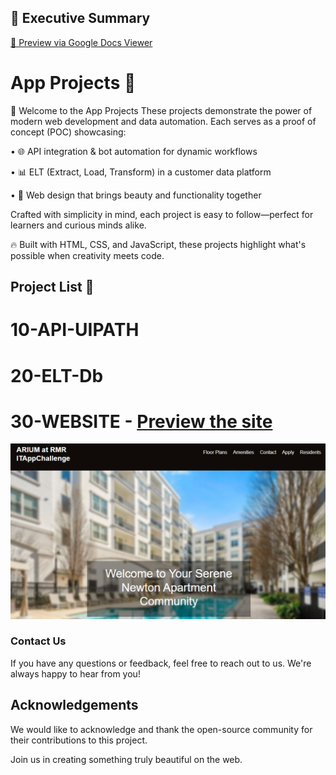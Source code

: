 ## 📄 Executive Summary

[📄 Preview via Google Docs Viewer](https://docs.google.com/viewer?url=https://raw.githubusercontent.com/rhorn-rm-gh/rhorn-rm-app-project/main/docs/Executive_Summary.pdf&embedded=true&embedded=true)



# App Projects 🚀

👋 Welcome to the App Projects
These projects demonstrate the power of modern web development and data automation. Each serves as a proof of concept (POC) showcasing:

•	🌐 API integration & bot automation for dynamic workflows

•	📊 ELT (Extract, Load, Transform) in a customer data platform

•	🎨 Web design that brings beauty and functionality together

Crafted with simplicity in mind, each project is easy to follow—perfect for learners and curious minds alike.

🔥 Built with HTML, CSS, and JavaScript, these projects highlight what's possible when creativity meets code.

## Project List 📜
# 10-API-UIPATH 

# 20-ELT-Db 

# 30-WEBSITE - [Preview the site](https://rhorn-rm-gh.github.io/rhorn-rm-app-project/)

![image info](preview-rhorn-rm.jpg)

### Contact Us

If you have any questions or feedback, feel free to reach out to us. We're always happy to hear from you!

## Acknowledgements

We would like to acknowledge and thank the open-source community for their contributions to this project.

Join us in creating something truly beautiful on the web.
